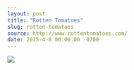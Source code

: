 ```yaml
---
layout: post
title: "Rotten Tomatoes"
slug: rotten-tomatoes
source: http://www.rottentomatoes.com/
date: 2015-4-8 00:00:00 -0700
---
```


<img src="{{ site.url }}/assets/img/screenshots/rotten-tomatoes.jpg">

